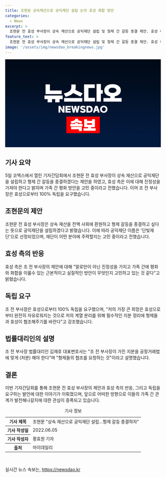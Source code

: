 ```yaml
---
title: 조현문 상속재산으로 공익재단 설립 논의 효성 화합 방안
categories:
  - News
excerpt: >
  조현문 전 효성 부사장이 상속 재산으로 공익재단 설립 및 형제 간 갈등 종결 제안. 효성 측은 진정성과 가족 간 평화 방안에 대한 고민 언급. 조 전 부사장은 재산 전액 사회에 환원하고 단빛재단 설립 계획 밝히며 효성과의 완전 독립을 요구. 법률대리인은 지분 정리에 대한 협조 요청 공개.
feature_text: >
  조현문 전 효성 부사장이 상속 재산으로 공익재단 설립 및 형제 간 갈등 종결 제안. 효성 측은 진정성과 가족 간 평화 방안에 대한 고민 언급. 조 전 부사장은 재산 전액 사회에 환원하고 단빛재단 설립 계획 밝히며 효성과의 완전 독립을 요구. 법률대리인은 지분 정리에 대한 협조 요청 공개.
image: '/assets/img/newsdao_breakingnews.jpg'
---
```


<p><img src="/assets/img/newsdao_breakingnews.jpg" alt="cryptoinkorea 속보" /></p>

<h2 data-ke-size="size26">기사 요약</h2>

<p data-ke-size="size16">5일 코엑스에서 열린 기자간담회에서 조현문 전 효성 부사장이 상속 재산으로 공익재단을 설립하고 형제 간 갈등을 종결하겠다는 제안을 하였고, 효성 측은 이에 대해 진정성을 가져야 한다고 밝히며 가족 간 평화 방안을 고민 중이라고 전했습니다. 이어 조 전 부사장은 효성으로부터 100% 독립을 요구했습니다.</p>

<h2 data-ke-size="size26">조현문의 제안</h2>

<p data-ke-size="size16">조현문 전 효성 부사장은 상속 재산을 전액 사회에 환원하고 형제 갈등을 종결하고 싶다는 뜻으로 공익재단을 설립하겠다고 밝혔습니다. 이에 따라 공익재단 이름은 '단빛재단'으로 선정되었으며, 재단이 어떤 분야에 주력할지는 고민 중이라고 전했습니다.</p>

<h2 data-ke-size="size26">효성 측의 반응</h2>

<p data-ke-size="size16">효성 측은 조 전 부사장의 제안에 대해 "말로만이 아닌 진정성을 가지고 가족 간에 평화와 화합을 이룰수 있는 근본적이고 실질적인 방안이 무엇인지 고민하고 있는 것 같다"고 밝혔습니다.</p>

<h2 data-ke-size="size26">독립 요구</h2>

<p data-ke-size="size16">조 전 부사장은 효성으로부터 100% 독립을 요구했으며, "저의 가장 큰 희망은 효성으로부터 완전히 자유로워지는 것으로 저의 계열 분리를 위해 필수적인 지분 정리에 형제들과 효성이 협조해주기를 바란다"고 강조했습니다.</p>

<h2 data-ke-size="size26">법률대리인의 설명</h2>

<p data-ke-size="size16">조 전 부사장 법률대리인 김재호 대표변호사는 "조 전 부사장이 가진 지분을 공정거래법에 맞게 (처분) 해야 한다"며 "형제들의 협조를 요청하는 것"이라고 설명했습니다.</p>

<h2 data-ke-size="size26">결론</h2>

<p data-ke-size="size16">이번 기자간담회를 통해 조현문 전 효성 부사장의 제안과 효성 측의 반응, 그리고 독립을 요구하는 발언에 대한 이야기가 이뤄졌으며, 앞으로 어떠한 방향으로 이들의 가족 간 관계가 발전해나갈지에 대한 관심이 증폭되고 있습니다.</p>

<table>
  <caption>기사 정보</caption>
  <tr>
    <th>기사 제목</th>
    <td>조현문 "상속 재산으로 공익재단 설립…형제 갈등 종결하자"</td>
  </tr>
  <tr>
    <th>기사 작성일</th>
    <td>2022.06.05</td>
  </tr>
  <tr>
    <th>기사 작성자</th>
    <td>황효원 기자</td>
  </tr>
  <tr>
    <th>출처</th>
    <td>마이데일리</td>
  </tr>
</table>

<p data-ke-size="size16">&nbsp;</p>
실시간 뉴스 속보는, <a href="https://newsdao.kr" rel="dofollow">https://newsdao.kr</a>


